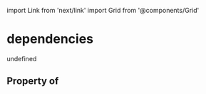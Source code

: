 import Link from 'next/link'
import Grid from '@components/Grid'

# dependencies

undefined

## Property of



